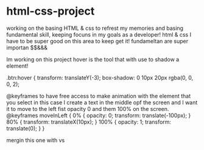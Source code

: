 # html-css-project

working on the basing HTML & css to refrest my memories and basing fundamental skill, keeping focuns in my goals as a developer!
html & css I have to be super good on this area to keep get it! fundameltan are super importan 
$$&&&

Im working on this project hover is the tool that with use to shadow a element!

.btn:hover {
  transform: translateY(-3);
  box-shadow: 0 10px 20px rgba(0, 0, 0, 2);

@keyframes to have free access to make animation with the element that you select in this case I create a text in the middle opf the screen and I want it to move to the left fist opacity 0 and them 100% on the screen.
@keyframes moveInLeft {
  0% {
    opacity: 0;
    transform: translate(-100px);
  }
  80% {
    transform: translateX(10px);
  }
  100% {
    opacity: 1;
    transform: translate(0);
  }
}

mergin this one with vs
